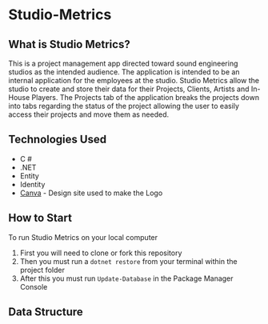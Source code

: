 # Studio-Metrics

## What is Studio Metrics?
This is a project management app directed toward sound engineering studios as the intended audience. The application is intended
to be an internal application for the employees at the studio. Studio Metrics allow the studio to create and store their data for
their Projects, Clients, Artists and In-House Players. The Projects tab of the application breaks the projects down into tabs regarding
the status of the project allowing the user to easily access their projects and move them as needed.

## Technologies Used
* C #
* .NET
* Entity
* Identity
* [Canva](https://www.canva.com/) - Design site used to make the Logo

## How to Start
To run Studio Metrics on your local computer
1. First you will need to clone or fork this repository
2. Then you must run a `dotnet restore` from your terminal within the project folder
3. After this you must run `Update-Database` in the Package Manager Console

## Data Structure

